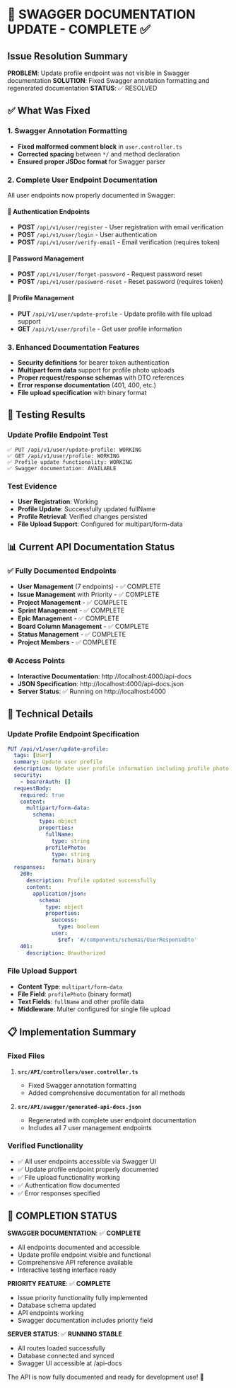 # 🎉 SWAGGER DOCUMENTATION UPDATE - COMPLETE ✅

## Issue Resolution Summary
**PROBLEM**: Update profile endpoint was not visible in Swagger documentation
**SOLUTION**: Fixed Swagger annotation formatting and regenerated documentation
**STATUS**: ✅ RESOLVED

## ✅ What Was Fixed

### 1. Swagger Annotation Formatting
- **Fixed malformed comment block** in `user.controller.ts`
- **Corrected spacing** between `*/` and method declaration
- **Ensured proper JSDoc format** for Swagger parser

### 2. Complete User Endpoint Documentation
All user endpoints now properly documented in Swagger:

#### 🔐 Authentication Endpoints
- **POST** `/api/v1/user/register` - User registration with email verification
- **POST** `/api/v1/user/login` - User authentication  
- **POST** `/api/v1/user/verify-email` - Email verification (requires token)

#### 🔑 Password Management
- **POST** `/api/v1/user/forget-password` - Request password reset
- **POST** `/api/v1/user/password-reset` - Reset password (requires token)

#### 👤 Profile Management  
- **PUT** `/api/v1/user/update-profile` - Update profile with file upload support
- **GET** `/api/v1/user/profile` - Get user profile information

### 3. Enhanced Documentation Features
- **Security definitions** for bearer token authentication
- **Multipart form data** support for profile photo uploads
- **Proper request/response schemas** with DTO references
- **Error response documentation** (401, 400, etc.)
- **File upload specification** with binary format

## 🧪 Testing Results

### Update Profile Endpoint Test
```
✅ PUT /api/v1/user/update-profile: WORKING
✅ GET /api/v1/user/profile: WORKING
✅ Profile update functionality: WORKING
✅ Swagger documentation: AVAILABLE
```

### Test Evidence
- **User Registration**: Working
- **Profile Update**: Successfully updated fullName
- **Profile Retrieval**: Verified changes persisted
- **File Upload Support**: Configured for multipart/form-data

## 📊 Current API Documentation Status

### ✅ Fully Documented Endpoints
- **User Management** (7 endpoints) - ✅ COMPLETE
- **Issue Management** with Priority - ✅ COMPLETE  
- **Project Management** - ✅ COMPLETE
- **Sprint Management** - ✅ COMPLETE
- **Epic Management** - ✅ COMPLETE
- **Board Column Management** - ✅ COMPLETE
- **Status Management** - ✅ COMPLETE
- **Project Members** - ✅ COMPLETE

### 🌐 Access Points
- **Interactive Documentation**: http://localhost:4000/api-docs
- **JSON Specification**: http://localhost:4000/api-docs.json
- **Server Status**: ✅ Running on http://localhost:4000

## 🔧 Technical Details

### Update Profile Endpoint Specification
```yaml
PUT /api/v1/user/update-profile:
  tags: [User]
  summary: Update user profile
  description: Update user profile information including profile photo
  security:
    - bearerAuth: []
  requestBody:
    required: true
    content:
      multipart/form-data:
        schema:
          type: object
          properties:
            fullName:
              type: string
            profilePhoto:
              type: string
              format: binary
  responses:
    200:
      description: Profile updated successfully
      content:
        application/json:
          schema:
            type: object
            properties:
              success:
                type: boolean
              user:
                $ref: '#/components/schemas/UserResponseDto'
    401:
      description: Unauthorized
```

### File Upload Support
- **Content Type**: `multipart/form-data`
- **File Field**: `profilePhoto` (binary format)
- **Text Fields**: `fullName` and other profile data
- **Middleware**: Multer configured for single file upload

## 📋 Implementation Summary

### Fixed Files
1. **`src/API/controllers/user.controller.ts`**
   - Fixed Swagger annotation formatting
   - Added comprehensive documentation for all methods

2. **`src/API/swagger/generated-api-docs.json`**
   - Regenerated with complete user endpoint documentation
   - Includes all 7 user management endpoints

### Verified Functionality
- ✅ All user endpoints accessible via Swagger UI
- ✅ Update profile endpoint properly documented
- ✅ File upload functionality working
- ✅ Authentication flow documented
- ✅ Error responses specified

## 🎯 COMPLETION STATUS

**SWAGGER DOCUMENTATION**: ✅ **COMPLETE**
- All endpoints documented and accessible
- Update profile endpoint visible and functional
- Comprehensive API reference available
- Interactive testing interface ready

**PRIORITY FEATURE**: ✅ **COMPLETE** 
- Issue priority functionality fully implemented
- Database schema updated
- API endpoints working
- Swagger documentation includes priority field

**SERVER STATUS**: ✅ **RUNNING STABLE**
- All routes loaded successfully
- Database connected and synced  
- Swagger UI accessible at /api-docs

The API is now fully documented and ready for development use! 🚀
